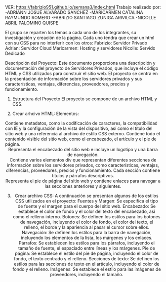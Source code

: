 VER: https://fabrizio951.github.io/semana3/index.html
Trabajo realizado por: 
-ADRIANN JOSUE ALVARADO SANCHEZ
-MARICARMEN CATALINA RAYMUNDO ROMERO
-FABRIZIO SANTIAGO ZUNIGA ARIVILCA
-NICOLLE ABRIL PALOMINO QUISPE

El grupo se reparten los temas a cada uno de los integrantes, su investigación y creación de la página. Cada uno tendra que crear un html con su CSS para no interferir con los otros:
Fabrizio: Servidor Privado
Adrian: Servidor Cloud
Maricarmen: Hosting y servidores
Nicolle: Servido Dedicado

Descripción del Proyecto:
Este documento proporciona una descripción y documentación del proyecto de Servidores Privados, que incluye el código HTML y CSS utilizados para construir el sitio web. El proyecto se centra en la presentación de información sobre los servidores privados y sus características, ventajas, diferencias, proveedores, precios y funcionamiento.

1. Estructura del Proyecto
El proyecto se compone de un archivo HTML y CSS.

2. Crear arhcivo HTML:
Elementos:
<head> Contiene metadatos, como la codificación de caracteres, la compatibilidad con IE y la configuración de la vista del dispositivo, así como el título del sitio web y una referencia al archivo de estilo CSS externo.
<body> Contiene todo el contenido visible del sitio web, como el encabezado, el artículo y el pie de página.
<header> Representa el encabezado del sitio web e incluye un logotipo y una barra de navegación.
<article> Contiene varios elementos div que representan diferentes secciones de información sobre los servidores privados, como características, ventajas, diferencias, proveedores, precios y funcionamiento. Cada sección contiene títulos y párrafos descriptivos.
<footer> Representa el pie de página del sitio web y contiene enlaces para navegar a las secciones anteriores y siguientes.

3. Crear archivo CSS:
A continuación se presentan algunos de los estilos CSS utilizados en el proyecto:
Fuentes y Margen: Se especifica el tipo de fuente y el margen para el cuerpo del sitio web.
Encabezado: Se establece el color de fondo y el color del texto del encabezado, así como el relleno interno.
Botones: Se definen los estilos para los botones de navegación, incluyendo el color de fondo, el color del texto, el relleno, el borde y la apariencia al pasar el cursor sobre ellos.
Navegación: Se definen los estilos para la barra de navegación, incluyendo los elementos de la lista, los márgenes y los enlaces.
Párrafos: Se establecen los estilos para los párrafos, incluyendo el tamaño de fuente, el espaciado entre líneas y los márgenes.
Pie de página: Se establece el estilo del pie de página, incluyendo el color de fondo, el texto centrado y el relleno.
Secciones de texto: Se definen los estilos para las secciones de texto en el artículo, incluyendo el color de fondo y el relleno.
Imágenes: Se establece el estilo para las imágenes de proveedores, incluyendo el tamaño.
